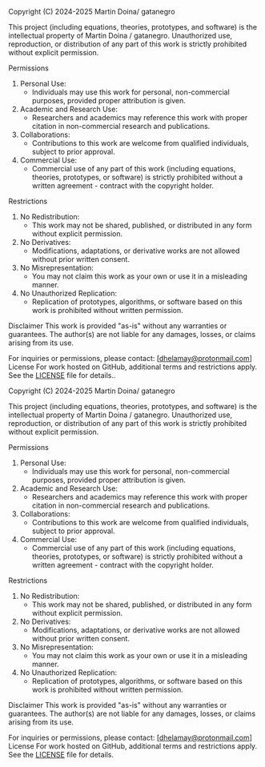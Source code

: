 Copyright (C) 2024-2025  Martin Doina/ gatanegro

This project (including equations, theories, prototypes, and software) is the intellectual property of Martin Doina / gatanegro. Unauthorized use, reproduction, or distribution of any part of this work is strictly prohibited without explicit permission.

 Permissions
1. Personal Use: 
   - Individuals may use this work for personal, non-commercial purposes, provided proper attribution is given.
2. Academic and Research Use:
   - Researchers and academics may reference this work with proper citation in non-commercial research and publications.
3. Collaborations:
   - Contributions to this work are welcome from qualified individuals, subject to prior approval.
4. Commercial Use:
   - Commercial use of any part of this work (including equations, theories, prototypes, or software) is strictly prohibited without a written agreement - contract with the copyright holder.

Restrictions
1. No Redistribution: 
   - This work may not be shared, published, or distributed in any form without explicit permission.
2. No Derivatives: 
   - Modifications, adaptations, or derivative works are not allowed without prior written consent.
3. No Misrepresentation:
   - You may not claim this work as your own or use it in a misleading manner.
4. No Unauthorized Replication:
   - Replication of prototypes, algorithms, or software based on this work is prohibited without written permission.

 Disclaimer
This work is provided "as-is" without any warranties or guarantees. The author(s) are not liable for any damages, losses, or claims arising from its use.

For inquiries or permissions, please contact: [dhelamay@protonmail.com]
License
For work hosted on GitHub, additional terms and restrictions apply. See the [LICENSE](https://github.com/gatanegro/gatanegro/blob/main/License.md) file for details..  

Copyright (C) 2024-2025  Martin Doina/ gatanegro

This project (including equations, theories, prototypes, and software) is the intellectual property of Martin Doina / gatanegro. Unauthorized use, reproduction, or distribution of any part of this work is strictly prohibited without explicit permission.

 Permissions
1. Personal Use: 
   - Individuals may use this work for personal, non-commercial purposes, provided proper attribution is given.
2. Academic and Research Use:
   - Researchers and academics may reference this work with proper citation in non-commercial research and publications.
3. Collaborations:
   - Contributions to this work are welcome from qualified individuals, subject to prior approval.
4. Commercial Use:
   - Commercial use of any part of this work (including equations, theories, prototypes, or software) is strictly prohibited without a written agreement - contract with the copyright holder.

Restrictions
1. No Redistribution: 
   - This work may not be shared, published, or distributed in any form without explicit permission.
2. No Derivatives: 
   - Modifications, adaptations, or derivative works are not allowed without prior written consent.
3. No Misrepresentation:
   - You may not claim this work as your own or use it in a misleading manner.
4. No Unauthorized Replication:
   - Replication of prototypes, algorithms, or software based on this work is prohibited without written permission.

 Disclaimer
This work is provided "as-is" without any warranties or guarantees. The author(s) are not liable for any damages, losses, or claims arising from its use.

For inquiries or permissions, please contact: [dhelamay@protonmail.com]
License
For work hosted on GitHub, additional terms and restrictions apply. See the [LICENSE](https://github.com/gatanegro/gatanegro/blob/main/License.md) file for details.  

